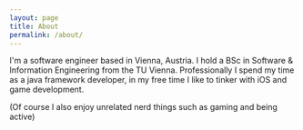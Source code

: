 ```yaml
---
layout: page
title: About
permalink: /about/
---
```


I'm a software engineer based in Vienna, Austria. I hold a BSc in Software & Information Engineering from the TU Vienna. 
Professionally I spend my time as a java framework developer, in my free time I like to tinker with iOS and game development.

(Of course I also enjoy unrelated nerd things such as gaming and being active)

